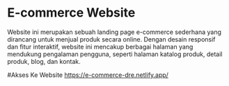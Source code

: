 # E-commerce Website
Website ini merupakan sebuah landing page e-commerce sederhana yang dirancang untuk menjual produk secara online. Dengan desain responsif dan fitur interaktif, website ini mencakup berbagai halaman yang mendukung pengalaman pengguna, seperti halaman katalog produk, detail produk, blog, dan kontak.

#Akses Ke Website 
https://e-commerce-dre.netlify.app/
